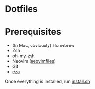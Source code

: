 # Dotfiles

# Prerequisites

- (In Mac, obviously) Homebrew
- Zsh
- oh-my-zsh
- Neovim ([neovimfiles](https://github.com/pablorc/neovimfiles))
- Git
- [eza](https://github.com/eza-community/eza)

Once everything is installed, run [install.sh](install.sh)


